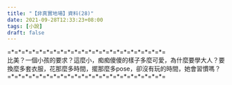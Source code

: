 ```yaml
---
title: "【非真實地場】資料(28)"
date: 2021-09-28T12:33:23+08:00
tags: [小說]
draft: false
---
```


=\*=\*=\*=\*=\*=\*=\*=\*=\*=\*=\*=\*=\*=\*=\*=\*=\*=\*=\*=\*=\*=\*=  
比美？一個小孩的要求？這麼小，痴痴傻傻的樣子多麼可愛，為什麼要學大人？要換麼多套衣服，花那麼多時間，擺那麼多pose，卻沒有玩的時間，她會習慣嗎？  
=\*=\*=\*=\*=\*=\*=\*=\*=\*=\*=\*=\*=\*=\*=\*=\*=\*=\*=\*=\*=\*=\*=  